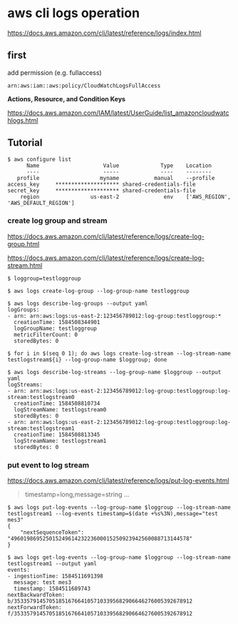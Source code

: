 # aws cli logs operation
https://docs.aws.amazon.com/cli/latest/reference/logs/index.html


first
--
add permission (e.g. fullaccess)

```
arn:aws:iam::aws:policy/CloudWatchLogsFullAccess
```


**Actions, Resource, and Condition Keys**

https://docs.aws.amazon.com/IAM/latest/UserGuide/list_amazoncloudwatchlogs.html


Tutorial
--
```console 
$ aws configure list
      Name                    Value             Type    Location
      ----                    -----             ----    --------
   profile                   myname           manual    --profile
access_key     ******************** shared-credentials-file
secret_key     ******************** shared-credentials-file
    region                us-east-2              env    ['AWS_REGION', 'AWS_DEFAULT_REGION']
```

### create log group and stream

https://docs.aws.amazon.com/cli/latest/reference/logs/create-log-group.html

https://docs.aws.amazon.com/cli/latest/reference/logs/create-log-stream.html

```console
$ loggroup=testloggroup
```

```console 
$ aws logs create-log-group --log-group-name testloggroup
```
```
$ aws logs describe-log-groups --output yaml
logGroups:
- arn: arn:aws:logs:us-east-2:123456789012:log-group:testloggroup:*
  creationTime: 1584508344901
  logGroupName: testloggroup
  metricFilterCount: 0
  storedBytes: 0
```

```console
$ for i in $(seq 0 1); do aws logs create-log-stream --log-stream-name testlogstream${i} --log-group-name $loggroup; done
```

```console
$ aws logs describe-log-streams --log-group-name $loggroup --output yaml
logStreams:
- arn: arn:aws:logs:us-east-2:123456789012:log-group:testloggroup:log-stream:testlogstream0
  creationTime: 1584508810734
  logStreamName: testlogstream0
  storedBytes: 0
- arn: arn:aws:logs:us-east-2:123456789012:log-group:testloggroup:log-stream:testlogstream1
  creationTime: 1584508813345
  logStreamName: testlogstream1
  storedBytes: 0
```


### put event to log stream

https://docs.aws.amazon.com/cli/latest/reference/logs/put-log-events.html


> timestamp=long,message=string ...


```console 
$ aws logs put-log-events --log-group-name $loggroup --log-stream-name testlogstream1 --log-events timestamp=$(date +%s%3N),message="test mes3"
{
    "nextSequenceToken": "49601986952501524961423223600015250923942560088713144578"
}
```

```console
$ aws logs get-log-events --log-group-name $loggroup --log-stream-name testlogstream1 --output yaml
events:
- ingestionTime: 1584511691398
  message: test mes3
  timestamp: 1584511689743
nextBackwardToken: b/35335791457051851676641057103395682906646276005392678912
nextForwardToken: f/35335791457051851676641057103395682906646276005392678912
```
